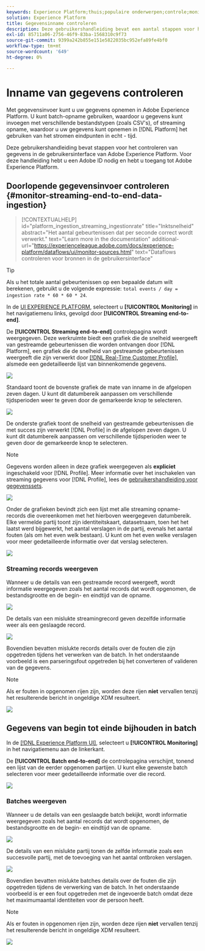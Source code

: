 ```yaml
---
keywords: Experience Platform;thuis;populaire onderwerpen;controle;monitor;gegevensstromen;controle opname;gegevensopname;gegevensopname;gegevensopname;meningsverslagen;meningspartijen;
solution: Experience Platform
title: Gegevensinname controleren
description: Deze gebruikershandleiding bevat een aantal stappen voor het controleren van uw gegevens in de gebruikersinterface van Adobe Experience Platform. Voor deze handleiding hebt u een Adobe ID nodig en hebt u toegang tot Adobe Experience Platform.
exl-id: 85711a06-2756-46f9-83ba-1568310c9f73
source-git-commit: 9399a242b855e151e5822035bc952efa89fe4bf0
workflow-type: tm+mt
source-wordcount: '649'
ht-degree: 0%

---
```


# Inname van gegevens controleren

Met gegevensinvoer kunt u uw gegevens opnemen in Adobe Experience Platform. U kunt batch-opname gebruiken, waardoor u gegevens kunt invoegen met verschillende bestandstypen (zoals CSV&#39;s), of streaming opname, waardoor u uw gegevens kunt opnemen in [!DNL Platform] het gebruiken van het stromen eindpunten in echt - tijd.

Deze gebruikershandleiding bevat stappen voor het controleren van gegevens in de gebruikersinterface van Adobe Experience Platform. Voor deze handleiding hebt u een Adobe ID nodig en hebt u toegang tot Adobe Experience Platform.

## Doorlopende gegevensinvoer controleren {#monitor-streaming-end-to-end-data-ingestion}

>[!CONTEXTUALHELP]
>id="platform_ingestion_streaming_ingestionrate"
>title="Inktsnelheid"
>abstract="Het aantal gebeurtenissen dat per seconde correct wordt verwerkt."
>text="Learn more in the documentation"
>additional-url="https://experienceleague.adobe.com/docs/experience-platform/dataflows/ui/monitor-sources.html" text="Dataflows controleren voor bronnen in de gebruikersinterface"

>[!TIP]
>
>Als u het totale aantal gebeurtenissen op een bepaalde datum wilt berekenen, gebruikt u de volgende expressie: `total events / day = ingestion rate * 60 * 60 * 24`.

In de [UI EXPERIENCE PLATFORM](https://platform.adobe.com), selecteert u **[!UICONTROL Monitoring]** in het navigatiemenu links, gevolgd door **[!UICONTROL Streaming end-to-end]**.

De **[!UICONTROL Streaming end-to-end]** controlepagina wordt weergegeven. Deze werkruimte biedt een grafiek die de snelheid weergeeft van gestreamde gebeurtenissen die worden ontvangen door [!DNL Platform], een grafiek die de snelheid van gestreamde gebeurtenissen weergeeft die zijn verwerkt door [[!DNL Real-Time Customer Profile]](../../profile/home.md), alsmede een gedetailleerde lijst van binnenkomende gegevens.

![](../images/quality/monitor-data-flows/list-streams.png)

Standaard toont de bovenste grafiek de mate van inname in de afgelopen zeven dagen. U kunt dit datumbereik aanpassen om verschillende tijdsperioden weer te geven door de gemarkeerde knop te selecteren.

![](../images/quality/monitor-data-flows/events-received.png)

De onderste grafiek toont de snelheid van gestreamde gebeurtenissen die met succes zijn verwerkt [!DNL Profile] in de afgelopen zeven dagen. U kunt dit datumbereik aanpassen om verschillende tijdsperioden weer te geven door de gemarkeerde knop te selecteren.

>[!NOTE]
>
>Gegevens worden alleen in deze grafiek weergegeven als **expliciet** ingeschakeld voor [!DNL Profile]. Meer informatie over het inschakelen van streaming gegevens voor [!DNL Profile], lees de [gebruikershandleiding voor gegevenssets](../../catalog/datasets/user-guide.md#enable-a-dataset-for-real-time-customer-profile).

![](../images/quality/monitor-data-flows/ingested-by-profile.png)

Onder de grafieken bevindt zich een lijst met alle streaming opname-records die overeenkomen met het hierboven weergegeven datumbereik. Elke vermelde partij toont zijn identiteitskaart, datasetnaam, toen het het laatst werd bijgewerkt, het aantal verslagen in de partij, evenals het aantal fouten (als om het even welk bestaan). U kunt om het even welke verslagen voor meer gedetailleerde informatie over dat verslag selecteren.

![](../images/quality/monitor-data-flows/streams.png)

### Streaming records weergeven

Wanneer u de details van een gestreamde record weergeeft, wordt informatie weergegeven zoals het aantal records dat wordt opgenomen, de bestandsgrootte en de begin- en eindtijd van de opname.

![](../images/quality/monitor-data-flows/successful-streaming.png)

De details van een mislukte streamingrecord geven dezelfde informatie weer als een geslaagde record.

![](../images/quality/monitor-data-flows/failed-batch.png)

Bovendien bevatten mislukte records details over de fouten die zijn opgetreden tijdens het verwerken van de batch. In het onderstaande voorbeeld is een parseringsfout opgetreden bij het converteren of valideren van de gegevens.

>[!NOTE]
>
>Als er fouten in opgenomen rijen zijn, worden deze rijen **niet** vervallen tenzij het resulterende bericht in ongeldige XDM resulteert.

![](../images/quality/monitor-data-flows/failed-batch-error.png)

## Gegevens van begin tot einde bijhouden in batch

In de [[!DNL Experience Platform UI]](https://platform.adobe.com), selecteert u **[!UICONTROL Monitoring]** in het navigatiemenu aan de linkerkant.

De **[!UICONTROL Batch end-to-end]** de controlepagina verschijnt, tonend een lijst van de eerder opgenomen partijen. U kunt elke gewenste batch selecteren voor meer gedetailleerde informatie over die record.

![](../images/quality/monitor-data-flows/batch-monitoring.png)

### Batches weergeven

Wanneer u de details van een geslaagde batch bekijkt, wordt informatie weergegeven zoals het aantal records dat wordt opgenomen, de bestandsgrootte en de begin- en eindtijd van de opname.

![](../images/quality/monitor-data-flows/successful-batch.png)

De details van een mislukte partij tonen de zelfde informatie zoals een succesvolle partij, met de toevoeging van het aantal ontbroken verslagen.

![](../images/quality/monitor-data-flows/failed-batch.png)

Bovendien bevatten mislukte batches details over de fouten die zijn opgetreden tijdens de verwerking van de batch. In het onderstaande voorbeeld is er een fout opgetreden met de ingevoerde batch omdat deze het maximumaantal identiteiten voor de persoon heeft.

>[!NOTE]
>
>Als er fouten in opgenomen rijen zijn, worden deze rijen **niet** vervallen tenzij het resulterende bericht in ongeldige XDM resulteert.

![](../images/quality/monitor-data-flows/failed-streaming-error.png)
